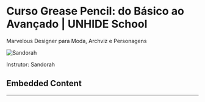 # Curso Grease Pencil: do Básico ao Avançado | UNHIDE School

Marvelous Designer para Moda, Archviz e Personagens

![Sandorah](https://ik.imagekit.io/puzzl/mediaitems/public/20250401_133741_r71.mi?tr=w-101.17647058823529:w-90,h-90,x-4.9411764705882355,y-0,cm-extract)

Instrutor: Sandorah

## Embedded Content

<iframe height="0" width="0" src="https://www.googletagmanager.com/static/service_worker/5a20/sw_iframe.html?origin=https%3A%2F%2Funhideschool.com" style="display: none; visibility: hidden;"></iframe>

---